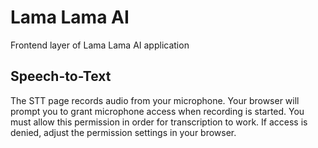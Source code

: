 # Lama Lama AI

Frontend layer of Lama Lama AI application

## Speech-to-Text

The STT page records audio from your microphone. Your browser will prompt you to
grant microphone access when recording is started. You must allow this
permission in order for transcription to work. If access is denied, adjust the
permission settings in your browser.
